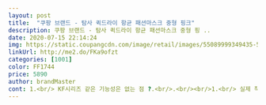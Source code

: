 ```yaml
---
layout: post 
title:  "쿠팡 브랜드 - 탐사 퀵드라이 항균 패션마스크 중형 핑크" 
description: 쿠팡 브랜드 - 탐사 퀵드라이 항균 패션마스크 중형 핑 ..
date: 2020-07-15 22:14:24 
img: https://static.coupangcdn.com/image/retail/images/55089999349435-575c1fa0-af13-4e6a-9506-aa09bffa02e9.jpg 
linkUrl: http://me2.do/FKa9ofzt 
categories: [1001] 
color: FF1744 
price: 5890 
author: brandMaster 
cont: 1.<br/> KF시리즈 같은 기능성은 없는 점 ?.<br/>.<br/><br/>1.<br/> 실제 착용 시 가볍고 편하나, 딱 달라붙는 느낌은 없습니다.<br/><br/>2.<br/> 향  살짝 플라스틱 향이 나지만 크게 거슬리지 않고 숨 쉬기에는 편해요 (다만 여름에 더워요.<br/>.<br/>ㅠㅠ)<br/>3.<br/> 크기가 여성분들 얼굴에 추천합니다! 남성분들께는 좀 작을 수도 있을 것 같아요.<br/><br/>KF시리즈와 같은 기능성이 아니라, 자외선 차단과 항균 역할을 합니다.<br/> 확인하셔서 구매하세요!<br/>[탐사 퀵드라이 항균 패션 마스크 중형 1개입, 핑크]<br/>✔이 점은 주의하세요!✔<br/>❌단점❌<br/>❤❤❤❤ 4개 드립니다!<br/>⭐이 점은 꼭 확인하고 구매하기, 중요포인트!⭐<br/>⭐코로나 19ㅠㅠ 안전하게 헤쳐나가요!⭐<br/>⭕장점⭕<br/>가장 큰 장점은 세탁 후 재상용이 가능한 점 같아요.<br/><br/>검정색은 대 사이즈<br/>괜찮은거 같아요,<br/> 
---
```

 